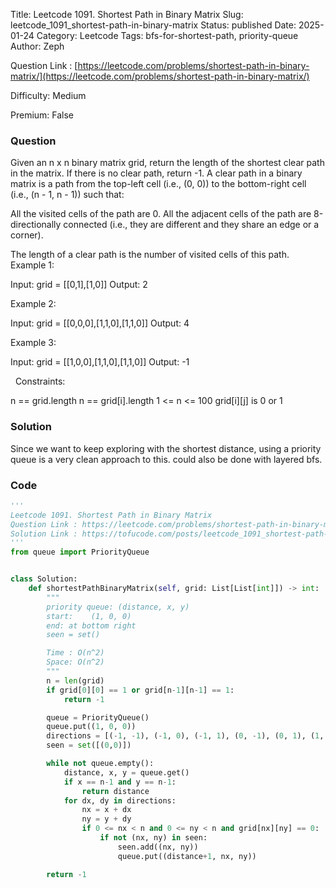 Title: Leetcode 1091. Shortest Path in Binary Matrix
Slug: leetcode_1091_shortest-path-in-binary-matrix
Status: published
Date: 2025-01-24
Category: Leetcode
Tags: bfs-for-shortest-path, priority-queue
Author: Zeph

Question Link : [https://leetcode.com/problems/shortest-path-in-binary-matrix/](https://leetcode.com/problems/shortest-path-in-binary-matrix/)

Difficulty: Medium

Premium: False

### Question
Given an n x n binary matrix grid, return the length of the shortest clear path in the matrix. If there is no clear path, return -1.
A clear path in a binary matrix is a path from the top-left cell (i.e., (0, 0)) to the bottom-right cell (i.e., (n - 1, n - 1)) such that:

All the visited cells of the path are 0.
All the adjacent cells of the path are 8-directionally connected (i.e., they are different and they share an edge or a corner).

The length of a clear path is the number of visited cells of this path.
 
Example 1:


Input: grid = [[0,1],[1,0]]
Output: 2

Example 2:


Input: grid = [[0,0,0],[1,1,0],[1,1,0]]
Output: 4

Example 3:

Input: grid = [[1,0,0],[1,1,0],[1,1,0]]
Output: -1

 
Constraints:

n == grid.length
n == grid[i].length
1 <= n <= 100
grid[i][j] is 0 or 1

### Solution

Since we want to keep exploring with the shortest distance, using a priority queue is a very clean approach to this. could also be done with layered bfs.

### Code
```python
'''
Leetcode 1091. Shortest Path in Binary Matrix
Question Link : https://leetcode.com/problems/shortest-path-in-binary-matrix/
Solution Link : https://tofucode.com/posts/leetcode_1091_shortest-path-in-binary-matrix.html
'''
from queue import PriorityQueue


class Solution:
    def shortestPathBinaryMatrix(self, grid: List[List[int]]) -> int:
        """
        priority queue: (distance, x, y)
        start:    (1, 0, 0)
        end: at bottom right
        seen = set()

        Time : O(n^2)
        Space: O(n^2)
        """
        n = len(grid)
        if grid[0][0] == 1 or grid[n-1][n-1] == 1:
            return -1

        queue = PriorityQueue()
        queue.put((1, 0, 0))
        directions = [(-1, -1), (-1, 0), (-1, 1), (0, -1), (0, 1), (1, -1), (1, 0), (1, 1)]
        seen = set([(0,0)])

        while not queue.empty():
            distance, x, y = queue.get()
            if x == n-1 and y == n-1:
                return distance
            for dx, dy in directions:
                nx = x + dx
                ny = y + dy
                if 0 <= nx < n and 0 <= ny < n and grid[nx][ny] == 0:
                    if not (nx, ny) in seen:
                        seen.add((nx, ny))
                        queue.put((distance+1, nx, ny))

        return -1

```

